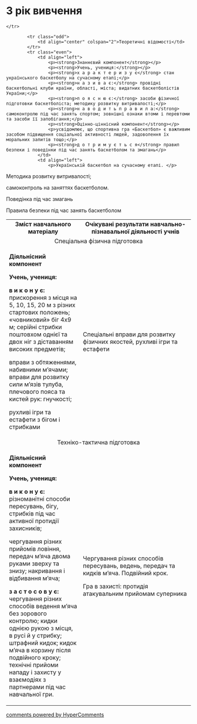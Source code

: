 <div id="hypercomments_widget" class="js-hypercomments-widget invisible"></div>

3 рік вивчення
=============================

<table>
  <body>
    <tr>
<td align="center" width="40%"><strong>Зміст навчального матеріалу</strong></td>    
<td align="center" width="60%"><strong>Очікувані результати навчально-пізнавальної діяльності учнів</strong></td>

    </tr>

            <tr class="odd">
                <td align="center" colspan="2">Теоретичні відомості</td>
            </tr>
            <tr class="even">
                <td align="left">
                    <p><strong>Знаннєвий компонент</strong></p>
                    <p><strong>Учень, учениця:</strong></p>
                    <p><strong>х а р а к т е р и з у є</strong> стан українського баскетболу на сучасному етапі;</p>
                    <p><strong>н а з и в а є:</strong> провідні баскетбольні клуби країни, області, міста; видатних баскетболістів України;</p>
                    <p><strong>п о я с н ю є:</strong> засоби фізичної підготовки баскетболіста; методику розвитку витривалості;</p>
                    <p><strong>н а в о д и т ь п р а в и л а:</strong> самоконтролю під час занять спортом; зовнішні ознаки втоми і перевтоми та засоби її запобігання;</p>
                    <p><strong>Оцінно-ціннісний компонент</strong></p>
                    <p>усвідомлює, що спортивна гра «Баскетбол» є важливим засобом підвищення соціальної активності людей, задоволення їх моральних запитів тощо;</p>
                    <p><strong>д о т р и м у є т ь с я</strong> правил безпеки і поведінки під час занять баскетболом та змагань</p>
                </td>
                <td align="left">
                    <p>Українській баскетбол на сучасному етапі. </p>
<p>Методика розвитку витривалості; </p>
<p>самоконтроль на заняттях баскетболом.</p>
<p>Поведінка під час змагань</p>
<p>Правила безпеки під час занять баскетболом </p>
                </td>
            </tr>
            <tr class="odd">
                <td align="center" colspan="2">Спеціальна фізична підготовка</td>
            </tr>
            <tr class="even">
                <td align="left">
                    <p><strong>Діяльнісний компонент</strong></p>
                    <p><strong>Учень, учениця:</strong></p>
                    <p><strong>в и к о н у є:</strong> прискорення з місця на 5, 10, 15, 20 м з різних стартових положень; «човниковий» біг 4x9 м; серійні стрибки поштовхом однієї та двох ніг з діставанням високих предметів;</p>
                    <p>вправи з обтяженнями, набивними м’ячами; вправи для розвитку сили м’язів тулуба, плечового пояса та кистей рук: гнучкості;</p>
                    <p>рухливі ігри та естафети з бігом і стрибками</p>
                </td>
                                <td align="left">
                    <p>Спеціальні  вправи для розвитку фізичних якостей, рухливі ігри та естафети </p>
                </td>
            </tr>
            <tr class="odd">
                <td align="center" colspan="2">Техніко-тактична підготовка</td>
            </tr>
            <tr class="even">
                <td align="left">
                    <p><strong>Діяльнісний компонент</strong></p>
                    <p><strong>Учень, учениця:</strong></p>
                    <p><strong>в и к о н у є:</strong> різноманітні способи пересувань, бігу, стрибків під час активної протидії захисників;</p>
                    <p>чергування різних прийомів ловіння, передач м’яча двома руками зверху та знизу; накривання і відбивання м’яча;</p>
                    <p><strong>з а с т о с о в у є:</strong> чергування різних способів ведення м’яча без зорового контролю; кидки однією рукою з місця, в русі й у стрибку; штрафний кидок; кидок м’яча в корзину після подвійного кроку; технічні прийоми нападу і захисту у взаємодіях з партнерами під час навчальної гри.</p>
                </td>
                                                <td align="left">
                    <p>Чергування різних способів пересувань, ведень, передач та кидків м’яча. Подвійний крок. </p>
<p>Гра  в захисті: протидія атакувальним прийомам суперника </p>
                </td>
            </tr>
</body>
</table>

<div class="js-hypercomments-container">
  <a href="http://hypercomments.com" class="hc-link" title="comments widget">comments powered by HyperComments</a>
</div>